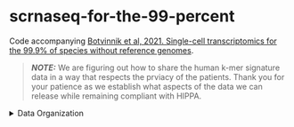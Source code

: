 # scrnaseq-for-the-99-percent
Code accompanying [Botvinnik et al, 2021. Single-cell transcriptomics for the 99.9% of species without reference genomes](https://www.biorxiv.org/content/10.1101/2021.07.09.450799v1). 

> **_NOTE:_** We are figuring out how to share the human k-mer signature data in a way that respects the prviacy of the patients. Thank you for your patience as we establish what aspects of the data we can release while remaining compliant with HIPPA.


<details><summary>Data Organization</summary>


```commandline
mouse2mouse/
    self2self-bootstrapped/
        0--train-mouse1-single-cells/
            iteration-00/
                DNA/
                protein/
                dayhoff/
            iteration-01/
                ...
        1--test-mouse1-single-cells/
            iteration-00/
                DNA/
                protein/
                dayhoff/
            iteration-01/
                ...                
        2--train-mouse1-merged-celltype-sigs/
            iteration-00/
                DNA/
                protein/
                dayhoff/
            iteration-01/
                ...
        3--train-mouse1-celltype-remove-common-kmers/
            iteration-00/
                DNA/
                protein/
                dayhoff/
            iteration-01/
                ...
        4--train-mouse1--celltype-sbt-dbs/
            iteration-00/
                DNA/
                protein/
                dayhoff/
            iteration-01/
                ...
        5--search-results/
            iteration-00/
                DNA/
                protein/
                dayhoff/
            iteration-00/
                ...
    mouse1-mouse2/
        0--train-mouse1-single-cells/
            DNA/
            protein/
            dayhoff/
        1--test-mouse2-single-cells/
            DNA/
            protein/
            dayhoff/
        2--train-mouse1-merged-celltype-sigs/
            DNA/
            protein/
            dayhoff/
        3--train-mouse1-celltype-remove-common-kmers/
            DNA/
            protein/
            dayhoff/
        4--train-mouse1-celltype-sbt-dbs/
            DNA/
            protein/
            dayhoff
        5--search-results/
            DNA/
            protein/
            dayhoff/
train-mouse/
    0--protein-coding-fastas/
        nucleotide/
        peptide/
    1--single-cell-sigs/
        DNA/
        protein/
        dayhoff/
    2--merged-celltype-sigs/
        DNA/
        protein/
        dayhoff/
    3--celltype-remove-common-kmers/
        DNA/
        protein/
        dayhoff/
    4--celltype-sbt-dbs/
        DNA/
        protein/
        dayhoff/
test-human/
    0--protein-coding-fastas/
        nucleotide/
        peptide/
    1--single-cell-sigs/
        DNA/
        protein/
        dayhoff/
    2--mouse-search-results/
        DNA/
        protein/
        dayhoffl
test-lemur/
    0--protein-coding-fastas/
        nucleotide/
        peptide/
    1--single-cell-sigs/
        protein/
        dayhoff/
    2--mouse-search-results/
        DNA/
        protein/
        dayhoff/
test-bat/
    0--protein-coding-fastas/
        nucleotide/
        peptide/
    1--single-cell-sigs/
        protein/
        dayhoff/
    2--mouse-search-results/
        DNA/
        protein/
        dayhoff/
```
 
</details>